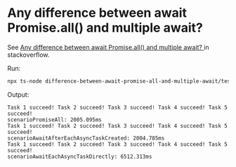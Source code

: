 # Any difference between await Promise.all() and multiple await?
See [Any difference between await Promise.all() and multiple await?
](https://stackoverflow.com/questions/45285129/any-difference-between-await-promise-all-and-multiple-await) in stackoverflow. 

Run:
```bash
npx ts-node difference-between-await-promise-all-and-multiple-await/test.ts
```

Output:
```
Task 1 succeed! Task 2 succeed! Task 3 succeed! Task 4 succeed! Task 5 succeed!
scenarioPromiseAll: 2005.095ms
Task 1 succeed! Task 2 succeed! Task 3 succeed! Task 4 succeed! Task 5 succeed!
scenarioAwaitAfterEachAsyncTaskCreated: 2004.785ms
Task 1 succeed! Task 2 succeed! Task 3 succeed! Task 4 succeed! Task 5 succeed!
scenarioAwaitEachAsyncTaskDirectly: 6512.313ms
```